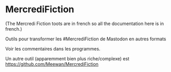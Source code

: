 # MercrediFiction

(The Mercredi Fiction toots are in french so all the documentation here is in french.)

Outils pour transformer les #MercrediFiction de Mastodon en autres formats

Voir les commentaires dans les programmes.

Un autre outil (apparemment bien plus riche/complexe) est https://github.com/Meewan/MercrediFiction
